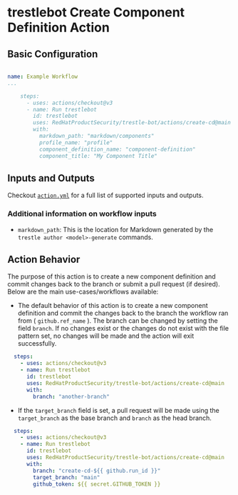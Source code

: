 # trestlebot Create Component Definition Action

## Basic Configuration

```yaml

name: Example Workflow
...

    steps:
      - uses: actions/checkout@v3
      - name: Run trestlebot
        id: trestlebot
        uses: RedHatProductSecurity/trestle-bot/actions/create-cd@main
        with:
          markdown_path: "markdown/components"
          profile_name: "profile"
          component_definition_name: "component-definition"
          component_title: "My Component Title"
```

## Inputs and Outputs

Checkout [`action.yml`](./action.yml) for a full list of supported inputs and outputs.

### Additional information on workflow inputs

- `markdown_path`: This is the location for Markdown generated by the `trestle author <model>-generate` commands.

## Action Behavior

The purpose of this action is to create a new component definition and commit changes back to the branch or submit a pull request (if desired). Below are the main use-cases/workflows available:

- The default behavior of this action is to create a new component definition and commit the changes back to the branch the workflow ran from ( `github.ref_name` ). The branch can be changed by setting the field `branch`. If no changes exist or the changes do not exist with the file pattern set, no changes will be made and the action will exit successfully.

```yaml
  steps:
    - uses: actions/checkout@v3
    - name: Run trestlebot
      id: trestlebot
      uses: RedHatProductSecurity/trestle-bot/actions/create-cd@main
      with:
        branch: "another-branch"
```

- If the `target_branch` field is set, a pull request will be made using the `target_branch` as the base branch and `branch` as the head branch.

```yaml
  steps:
    - uses: actions/checkout@v3
    - name: Run trestlebot
      id: trestlebot
      uses: RedHatProductSecurity/trestle-bot/actions/create-cd@main
      with:
        branch: "create-cd-${{ github.run_id }}"
        target_branch: "main"
        github_token: ${{ secret.GITHUB_TOKEN }}
```